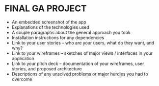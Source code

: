# FINAL GA PROJECT



* An embedded screenshot of the app
* Explanations of the technologies used
* A couple paragraphs about the general approach you took
* Installation instructions for any dependencies
* Link to your user stories – who are your users, what do they want, and why?
* Link to your wireframes – sketches of major views / interfaces in your application
* Link to your pitch deck – documentation of your wireframes, user stories, and proposed architecture
* Descriptions of any unsolved problems or major hurdles you had to overcome
